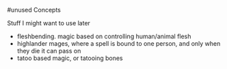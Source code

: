 #unused Concepts

Stuff I might want to use later

* fleshbending. magic based on controlling human/animal flesh
* highlander mages, where a spell is bound to one person, and only when they die it can pass on
* tatoo based magic, or tatooing bones
